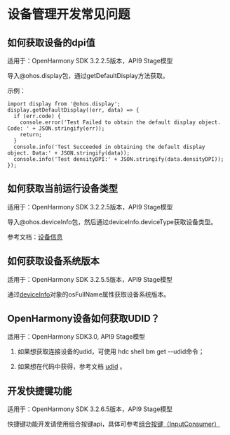 # 设备管理开发常见问题

## 如何获取设备的dpi值

适用于：OpenHarmony SDK 3.2.2.5版本，API9 Stage模型

导入\@ohos.display包，通过getDefaultDisplay方法获取。

示例：

  
```
import display from '@ohos.display'; 
display.getDefaultDisplay((err, data) => { 
  if (err.code) { 
    console.error('Test Failed to obtain the default display object. Code: ' + JSON.stringify(err)); 
    return; 
  } 
  console.info('Test Succeeded in obtaining the default display object. Data:' + JSON.stringify(data)); 
  console.info('Test densityDPI:' + JSON.stringify(data.densityDPI)); 
});
```

## 如何获取当前运行设备类型

适用于：OpenHarmony SDK 3.2.2.5版本，API9 Stage模型

导入\@ohos.deviceInfo包，然后通过deviceInfo.deviceType获取设备类型。

参考文档：[设备信息](../reference/apis/js-apis-device-info.md)

## 如何获取设备系统版本

适用于：OpenHarmony SDK 3.2.5.5版本，API9 Stage模型

通过[deviceInfo](../reference/apis/js-apis-device-info.md)对象的osFullName属性获取设备系统版本。

## OpenHarmony设备如何获取UDID？

适用于：OpenHarmony SDK3.0, API9 Stage模型

1. 如果想获取连接设备的udid，可使用 hdc shell bm get --udid命令；

2. 如果想在代码中获得，参考文档 [udid](../reference/apis/js-apis-device-info.md) 。

## 开发快捷键功能

适用于：OpenHarmony SDK 3.2.6.5版本，API9 Stage模型

快捷键功能开发请使用组合按键api，具体可参考[组合按键（InputConsumer）](../reference/apis/js-apis-inputconsumer.md)
